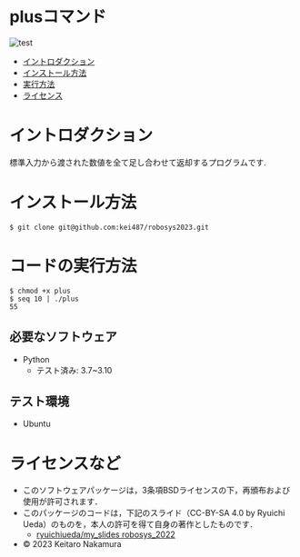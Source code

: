 # plusコマンド
![test](https://github.com/kei487/robosys202x/actions/workflows/test.yml/badge.svg)

  -  [イントロダクション](#イントロダクション)
  -  [インストール方法](#インストール方法)
  -  [実行方法](#コードの実行方法)
  -  [ライセンス](#ライセンス)

# イントロダクション
  標準入力から渡された数値を全て足し合わせて返却するプログラムです.

# インストール方法
```
$ git clone git@github.com:kei487/robosys2023.git
```

# コードの実行方法
```
$ chmod +x plus
$ seq 10 | ./plus 
55
```
## 必要なソフトウェア
* Python
  * テスト済み: 3.7~3.10

## テスト環境
* Ubuntu

# ライセンスなど
* このソフトウェアパッケージは，3条項BSDライセンスの下，再頒布および使用が許可されます．
 * このパッケージのコードは，下記のスライド（CC-BY-SA 4.0 by Ryuichi Ueda）のものを，本人の許可を得て自身の著作としたものです．
      * [ryuichiueda/my_slides robosys_2022](https://github.com/ryuichiueda/my_slides/tree/master/robosys_2022)
* © 2023 Keitaro Nakamura 

